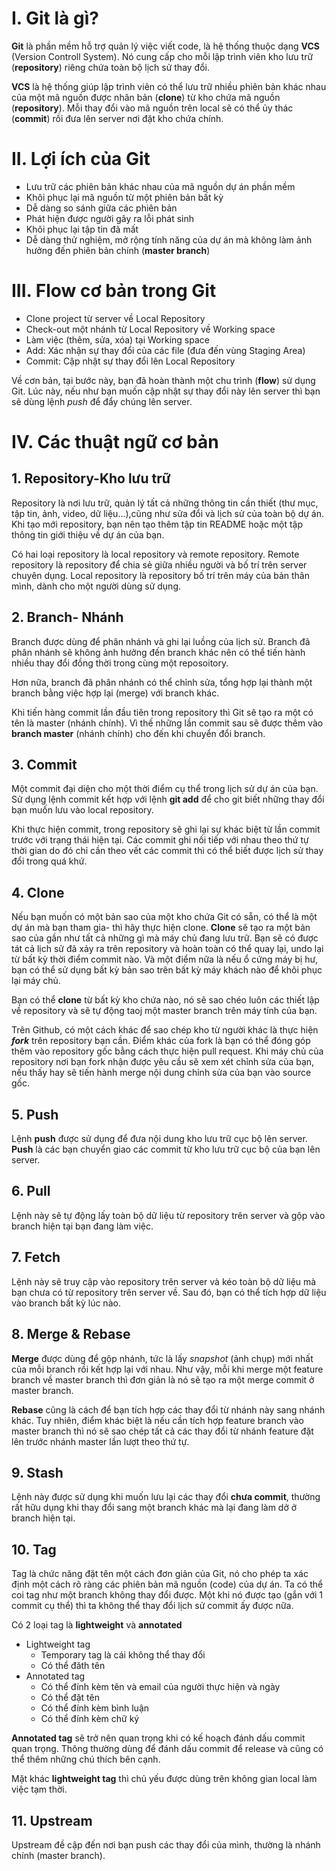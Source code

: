 

   
# I. Git là gì?
 **Git** là phần mềm hỗ trợ quản lý việc viết code, là hệ thống thuộc dạng **VCS** (Version Controll System).
 Nó cung cấp cho mỗi lập trình viên kho lưu trữ (**repository**) riêng chứa toàn bộ lịch sử thay đổi.

**VCS** là hệ thống giúp lập trình viên có thể lưu trữ nhiều phiên bản khác nhau của một mã nguồn được nhân bản (**clone**) từ  kho chứa mã nguồn (**repository**).
Mỗi thay đổi vào mã nguồn trên local sẽ có thể ủy thác (**commit**) rồi đưa lên server nơi đặt kho chứa chính.
# II. Lợi ích của Git
  * Lưu trữ các phiên bản khác nhau của mã nguồn dự án phần mềm
  * Khôi phục lại mã nguồn từ một phiên bản bất kỳ
  * Dễ dàng so sánh giữa các phiên bản
  * Phát hiện được người gây ra lỗi phát sinh
  * Khôi phục lại tập tin đã mất
  * Dễ dàng thử nghiệm, mở rộng tính năng của dự án mà không làm ảnh hưởng đến phiên bản chính (**master branch**)
 
# III. Flow cơ bản trong Git
   * Clone project từ server về Local Repository
   * Check-out một nhánh từ Local Repository về Working space
   * Làm việc (thêm, sửa, xóa) tại Working space
   * Add: Xác nhận sự thay đổi của các file (đưa đến vùng Staging Area)
   * Commit: Cập nhật sự thay đổi lên Local Repository
  
 Về cơn bản, tại bước này, bạn đã hoàn thành một chu trình (**flow**) sử dụng Git. 
 Lúc này, nếu như bạn muốn cập nhật sự thay đổi này lên server thì bạn sẽ dùng lệnh *push* để đẩy chúng lên server.
# IV. Các thuật ngữ cơ bản
  ## 1. Repository-Kho lưu trữ

   Repository là nơi lưu trữ, quản lý tất cả những thông tin cần thiết (thư mục, tập tin, ảnh, video, dữ liệu...),cũng như sửa đổi và lịch sử của toàn bộ dự án.
   Khi tạo mới repository, bạn nên tạo thêm tập tin README hoặc một tập thông tin giới thiệu về dự án của bạn.
  
   Có hai loại repository là local repository và remote repository.
  Remote repository là repository để chia sẻ giữa nhiều người và bố trí trên server chuyên dụng.
  Local repository là repository bố trí trên máy của bản thân mình, dành cho một người dùng sử dụng.
  ## 2. Branch- Nhánh

   Branch được dùng để phân nhánh và ghi lại luồng của lịch sử. 
   Branch đã phân nhánh sẽ không ảnh hưởng đến branch khác nên có thể tiến hành nhiều thay đổi đồng thời trong cùng một reposoitory.
  
   Hơn nữa, branch đã phân nhánh có thể chỉnh sửa, tổng hợp lại thành một branch bằng việc hợp lại (merge) với branch khác.
  
   Khi tiến hàng commit lần đầu tiên trong repository thì Git sẽ tạo ra một có tên là master (nhánh chính).
   Vì thế những lần commit sau sẽ được thêm vào **branch master** (nhánh chính) cho đến khi chuyển đổi branch.
  ## 3. Commit
  
   Một commit đại diện cho một thời điểm cụ thể trong lịch sử dự án của bạn. 
   Sử dụng lệnh commit kết hợp với lệnh **git add** để cho git biết những thay đổi bạn muốn lưu vào local repository.
  
   Khi thực hiện commit, trong repository sẽ ghi lại sự khác biệt từ lần commit trước với trạng thái hiện tại. 
  Các commit ghi nối tiếp với nhau theo thứ tự thời gian do đó chỉ cần theo vết các commit thì có thể biết được lịch sử thay đổi trong quá khứ.
  
  ## 4. Clone
  
   Nếu bạn muốn có một bản sao của một kho chứa Git có sẵn, có thể là một dự án mà bạn tham gia- thì hãy thực hiện clone. 
  **Clone** sẽ tạo ra một bản sao của gần như tất cả những gì mà máy chủ đang lưu trữ. 
  Bạn sẽ có được tát cả lịch sử đã xảy ra trên repository và hoàn toàn có thể quay lại, undo lại từ bất kỳ thời điểm commit nào. 
  Và một điểm nữa là nếu ổ cứng máy bị hư, bạn có thể sử dụng bất kỳ bản sao trên bất kỳ máy khách nào để khôi phục lại máy chủ.

   Bạn có thể **clone** từ bất kỳ kho chứa nào, nó sẽ sao chéo luôn các thiết lập về repository và sẽ tự động taoj một master branch trên máy tính của bạn.

   Trên Github, có một cách khác để sao chép kho từ người khác là thực hiện **_fork_** trên repository bạn cần. 
   Điểm khác của fork là bạn có thể đóng góp thêm vào repository gốc bằng cách thực hiện pull request. 
   Khi máy chủ của repository nơi bạn fork nhận được yêu cầu sẽ xem xét chỉnh sửa của bạn, nếu thấy hay sẽ tiến hành merge nội dung chỉnh sửa của bạn vào source gốc.
   
   ## 5. Push
   
   Lệnh **push** được sử dụng để đưa nội dung kho lưu trữ cục bộ lên server. 
   **Push** là các bạn chuyển giao các commit từ kho lưu trữ cục bộ của bạn lên server.

   ## 6. Pull
   
   Lệnh này sẽ tự động lấy toàn bộ dữ liệu từ repository trên server và gộp vào branch hiện tại bạn đang làm việc.
   
   ## 7. Fetch
   
   Lệnh này sẽ truy cập vào repository trên server và kéo toàn bộ dữ liệu mà bạn chưa có từ repository trên server về.
   Sau đó, bạn có thể tích hợp dữ liệu vào branch bất kỳ lúc nào.
   
   ## 8. Merge & Rebase
   **Merge** được dùng để gộp nhánh, tức là lấy _snapshot_ (ảnh chụp) mới nhất của mỗi branch rồi kết hợp lại với nhau.
   Như vậy, mỗi khi merge một feature branch về master branch thì đơn giản là nó sẽ tạo ra một merge commit ở master branch.
   
   **Rebase** cũng là cách để bạn tích hợp các thay đổi từ nhánh này sang nhánh khác.
   Tuy nhiên, điểm khác biệt là nếu cần tích hợp feature branch vào master branch thì nó sẽ sao chép tất cả các thay đổi từ nhánh feature đặt lên trước nhánh master lần lượt theo thứ tự.
  ## 9. Stash
   Lệnh này được sử dụng khi muốn lưu lại các thay đổi **chưa commit**, thường rất hữu dụng khi thay đổi sang một branch khác mà lại đang làm dở ở branch hiện tại.
 ## 10. Tag
   Tag là chức năng đặt tên một cách đơn giản của Git, nó cho phép ta xác định một cách rõ ràng các phiên bản mã nguồn (code) của dự án. 
   Ta có thể coi tag như một branch không thay đổi được. 
   Một khi nó được tạo (gắn với 1 commit cụ thể) thì ta không thể thay đổi lịch sử commit ấy được nữa.
   
   Có 2 loại tag là **lightweight** và **annotated**
   
   * Lightweight tag
     * Temporary tag là cái không thể thay đổi
     * Có thể đăth tên
   * Annotated tag
     * Có thể đính kèm tên và email của người thực hiện và ngày
     * Có thể đặt tên
     * Có thể đính kèm bình luận
     * Có thể đính kèm chữ ký
     
**Annotated tag** sẽ trở nên quan trọng khi có kế hoạch đánh dấu commit quan trọng.
Thông thường dùng để đánh dấu commit để release và cũng có thể thêm những chú thích bên cạnh.

Mặt khác **lightweight tag** thì chủ yếu được dùng trên không gian local làm việc tạm thời.
## 11. Upstream
Upstream đề cập đến nơi bạn push các thay đổi của mình, thường là nhánh chính (master branch).
